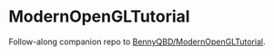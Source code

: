 # ModernOpenGLTutorial
Follow-along companion repo to [BennyQBD/ModernOpenGLTutorial](https://github.com/BennyQBD/ModernOpenGLTutorial).
